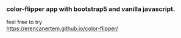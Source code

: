 ### color-flipper app with bootstrap5 and vanilla javascript.

feel free to try <br>
https://erencanertem.github.io/color-flipper/
